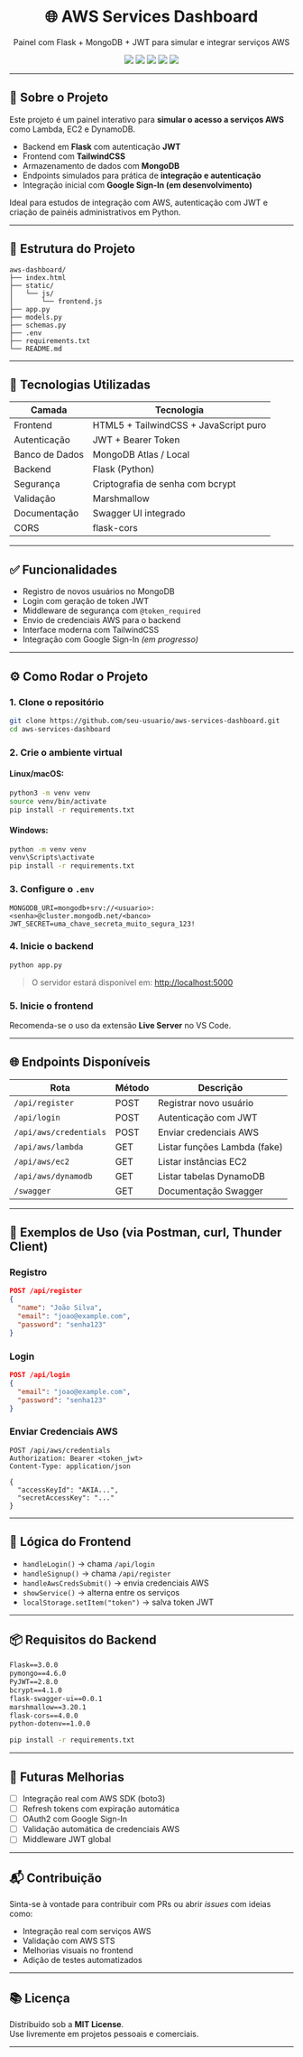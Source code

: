 <h1 align="center">🌐 AWS Services Dashboard</h1>

<p align="center">
  Painel com Flask + MongoDB + JWT para simular e integrar serviços AWS
</p>

<p align="center">
  <img src="https://img.shields.io/badge/Flask-Backend-blue?logo=flask" />
  <img src="https://img.shields.io/badge/MongoDB-Database-brightgreen?logo=mongodb" />
  <img src="https://img.shields.io/badge/JWT-Auth-orange?logo=jsonwebtokens" />
  <img src="https://img.shields.io/badge/TailwindCSS-UI-blueviolet?logo=tailwindcss" />
  <img src="https://img.shields.io/badge/License-MIT-success" />
</p>

---

## 🧠 Sobre o Projeto

Este projeto é um painel interativo para **simular o acesso a serviços AWS** como Lambda, EC2 e DynamoDB.

- Backend em **Flask** com autenticação **JWT**
- Frontend com **TailwindCSS**
- Armazenamento de dados com **MongoDB**
- Endpoints simulados para prática de **integração e autenticação**
- Integração inicial com **Google Sign-In (em desenvolvimento)**

Ideal para estudos de integração com AWS, autenticação com JWT e criação de painéis administrativos em Python.

---

## 🧩 Estrutura do Projeto

```
aws-dashboard/
├── index.html
├── static/
│   └── js/
│       └── frontend.js
├── app.py
├── models.py
├── schemas.py
├── .env
├── requirements.txt
└── README.md
```

---

## 🚀 Tecnologias Utilizadas

| Camada       | Tecnologia                                       |
|--------------|--------------------------------------------------|
| Frontend     | HTML5 + TailwindCSS + JavaScript puro           |
| Autenticação | JWT + Bearer Token                              |
| Banco de Dados | MongoDB Atlas / Local                        |
| Backend      | Flask (Python)                                  |
| Segurança    | Criptografia de senha com bcrypt                |
| Validação    | Marshmallow                                     |
| Documentação | Swagger UI integrado                            |
| CORS         | flask-cors                                      |

---

## ✅ Funcionalidades

- Registro de novos usuários no MongoDB
- Login com geração de token JWT
- Middleware de segurança com `@token_required`
- Envio de credenciais AWS para o backend
- Interface moderna com TailwindCSS
- Integração com Google Sign-In *(em progresso)*

---

## ⚙️ Como Rodar o Projeto

### 1. Clone o repositório

```bash
git clone https://github.com/seu-usuario/aws-services-dashboard.git
cd aws-services-dashboard
```

### 2. Crie o ambiente virtual

#### Linux/macOS:

```bash
python3 -m venv venv
source venv/bin/activate
pip install -r requirements.txt
```

#### Windows:

```cmd
python -m venv venv
venv\Scripts\activate
pip install -r requirements.txt
```

### 3. Configure o `.env`

```env
MONGODB_URI=mongodb+srv://<usuario>:<senha>@cluster.mongodb.net/<banco>
JWT_SECRET=uma_chave_secreta_muito_segura_123!
```

### 4. Inicie o backend

```bash
python app.py
```

> O servidor estará disponível em: [http://localhost:5000](http://localhost:5000)

### 5. Inicie o frontend

Recomenda-se o uso da extensão **Live Server** no VS Code.

---

## 🌐 Endpoints Disponíveis

| Rota                     | Método | Descrição                         |
|--------------------------|--------|-----------------------------------|
| `/api/register`          | POST   | Registrar novo usuário            |
| `/api/login`             | POST   | Autenticação com JWT              |
| `/api/aws/credentials`   | POST   | Enviar credenciais AWS            |
| `/api/aws/lambda`        | GET    | Listar funções Lambda (fake)      |
| `/api/aws/ec2`           | GET    | Listar instâncias EC2             |
| `/api/aws/dynamodb`      | GET    | Listar tabelas DynamoDB           |
| `/swagger`               | GET    | Documentação Swagger              |

---

## 🧪 Exemplos de Uso (via Postman, curl, Thunder Client)

### Registro

```json
POST /api/register
{
  "name": "João Silva",
  "email": "joao@example.com",
  "password": "senha123"
}
```

### Login

```json
POST /api/login
{
  "email": "joao@example.com",
  "password": "senha123"
}
```

### Enviar Credenciais AWS

```http
POST /api/aws/credentials
Authorization: Bearer <token_jwt>
Content-Type: application/json

{
  "accessKeyId": "AKIA...",
  "secretAccessKey": "..."
}
```

---

## 🧠 Lógica do Frontend

- `handleLogin()` → chama `/api/login`  
- `handleSignup()` → chama `/api/register`  
- `handleAwsCredsSubmit()` → envia credenciais AWS  
- `showService()` → alterna entre os serviços  
- `localStorage.setItem("token")` → salva token JWT

---

## 📦 Requisitos do Backend

```txt
Flask==3.0.0
pymongo==4.6.0
PyJWT==2.8.0
bcrypt==4.1.0
flask-swagger-ui==0.0.1
marshmallow==3.20.1
flask-cors==4.0.0
python-dotenv==1.0.0
```

```bash
pip install -r requirements.txt
```

---

## 🔮 Futuras Melhorias

- [ ] Integração real com AWS SDK (boto3)  
- [ ] Refresh tokens com expiração automática  
- [ ] OAuth2 com Google Sign-In  
- [ ] Validação automática de credenciais AWS  
- [ ] Middleware JWT global

---

## 📬 Contribuição

Sinta-se à vontade para contribuir com PRs ou abrir *issues* com ideias como:

- Integração real com serviços AWS  
- Validação com AWS STS  
- Melhorias visuais no frontend  
- Adição de testes automatizados

---

## 📚 Licença

Distribuído sob a **MIT License**.  
Use livremente em projetos pessoais e comerciais.

---
